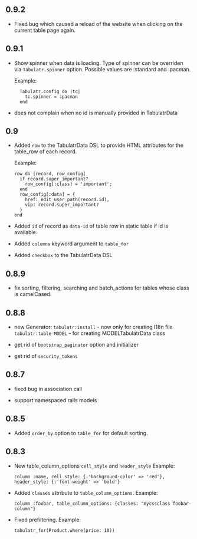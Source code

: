 ## 0.9.2

* Fixed bug which caused a reload of the website when clicking on the current
  table page again.

## 0.9.1

* Show spinner when data is loading. Type of spinner can be overriden via
  `Tabulatr.spinner` option. Possible values are :standard and :pacman.

  Example:
  ```
    Tabulatr.config do |tc|
      tc.spinner = :pacman
    end
  ```

* does not complain when no id is manually provided in TabulatrData

## 0.9

* Added `row` to the TabulatrData DSL to provide HTML attributes for the
  table_row of each record.

  Example:
  ```
  row do |record, row_config|
    if record.super_important?
      row_config[:class] = 'important';
    end
    row_config[:data] = {
      href: edit_user_path(record.id),
      vip: record.super_important?
    }
  end
  ```

* Added `id` of record as `data-id` of table row in static table if
  id is available.

* Added `columns` keyword argument to `table_for`

* Added `checkbox` to the TabulatrData DSL

## 0.8.9

* fix sorting, filtering, searching and batch_actions for tables whose class
  is camelCased.

## 0.8.8

* new Generator:
  `tabulatr:install` - now only for creating I18n file
  `tabulatr:table MODEL` - for creating MODELTabulatrData class

* get rid of `bootstrap_paginator` option and initializer

* get rid of `security_tokens`

## 0.8.7

* fixed bug in association call

* support namespaced rails models

## 0.8.5

* Added `order_by` option to `table_for` for default sorting.

## 0.8.3

* New table_column_options `cell_style` and `header_style`
  Example:
  ```
  column :name, cell_style: {:'background-color' => 'red'}, header_style: {:'font-weight' => 'bold'}
  ```

* Added `classes` attribute to `table_column_options`.
  Example:
  ```
  column :foobar, table_column_options: {classes: "mycssclass foobar-column"}
  ```

* Fixed prefiltering.
  Example:
  ```
  tabulatr_for(Product.where(price: 10))
  ```
